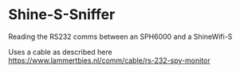 # Shine-S-Sniffer
Reading the RS232 comms between an SPH6000 and a ShineWifi-S

Uses a cable as described here https://www.lammertbies.nl/comm/cable/rs-232-spy-monitor
